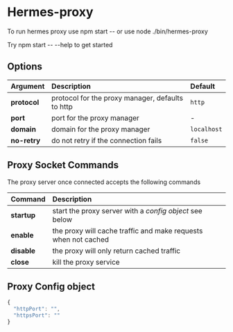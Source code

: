# Hermes-proxy

To run hermes proxy use npm start -- <opts> or use node ./bin/hermes-proxy <opts>

Try npm start -- --help to get started

## Options

| Argument | Description | Default |
|:--|:--|:--|
| **protocol** | protocol for the proxy manager, defaults to http | `http` |
| **port** | port for the proxy manager | - |
| **domain** | domain for the proxy manager | `localhost` |
| **no-retry** | do not retry if the connection fails | `false` |

## Proxy Socket Commands

The proxy server once connected accepts the following commands

| Command | Description |
|:--|:--|
| **startup** | start the proxy server with a *config object* see below |
| **enable** | the proxy will cache traffic and make requests when not cached |
| **disable** | the proxy will only return cached traffic |
| **close** | kill the proxy service |

## Proxy Config object

```javascript
{
  "httpPort": "",
  "httpsPort": ""
}
```
